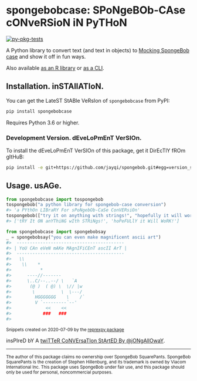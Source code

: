 # spongebobcase: SPoNgeBOb-CAse cONveRSioN iN PyTHoN

[![py-pkg-tests](https://github.com/jayqi/spongebob/workflows/py-pkg-tests/badge.svg?branch=master)](https://github.com/jayqi/spongebob/actions?query=workflow%3Apy-pkg-tests+branch%3Amaster)

A Python library to convert text (and text in objects) to [Mocking SpongeBob case](https://knowyourmeme.com/memes/mocking-spongebob) and show it off in fun ways.

Also available [as an R library](https://github.com/jayqi/spongebob/tree/master/r-pkg) or [as a CLI](https://github.com/jayqi/spongebob/tree/master/spongebobsay-cli).

## Installation. inSTAllATIoN.

You can get the LateST StABle VeRsIon of `spongebobcase` from PyPI:

```bash
pip install spongebobcase
```

Requires Python 3.6 or higher.

### Development Version. dEveLoPmEnT VerSIOn.

To install the dEveLoPmEnT VerSIOn of this package, get it DirEcTlY fROm gItHuB:

```bash
pip install -e git+https://github.com/jayqi/spongebob.git#egg=version_subpkg&subdirectory=py-pkg
```


## Usage. usAGe.

```python
from spongebobcase import tospongebob
tospongebob("a python library for spongebob-case conversion")
#> 'a PYthOn LIBraRY For sPoNgebOb-CaSe ConVERsiOn'
tospongebob(["try it on anything with strings!", "hopefully it will work!"])
#> ['tRY It ON anYThiNG wIth STRiNgs!', 'hoPeFULlY it Will WoRK!']
```

```python
from spongebobcase import spongebobsay
_ = spongebobsay("you can even make magnificent ascii art")
#>  -----------------------------------------
#> | YoU CAn eVeN mAKe MAgnIFiCEnT ascII ArT |
#>  -----------------------------------------
#>   \\
#>    \\    *
#>           *
#>      ----//-------
#>      \..C/--..--/ \   `A
#>       (@ )  ( @) \  \// |w
#>        \          \  \---/
#>         HGGGGGGG    \    /`
#>         V `---------`--'
#>             <<    <<
#>            ###   ###
#>
```

<sup>Snippets created on 2020-07-09 by the [reprexpy package](https://github.com/crew102/reprexpy)</sup>

insPIreD bY A [twiTTeR CoNVErsaTIon StArtED By @jONgAllOwaY](https://twitter.com/jongalloway/status/1075889210714816512).

---

<sup>The author of this package claims no ownership over SpongeBob SquarePants. SpongeBob SquarePants is the creation of Stephen Hillenburg, and its trademark is owned by Viacom International Inc. This package uses SpongeBob under fair use, and this package should only be used for personal, noncommercial purposes.</sup>
